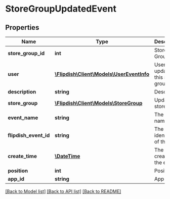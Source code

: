 # StoreGroupUpdatedEvent

## Properties
Name | Type | Description | Notes
------------ | ------------- | ------------- | -------------
**store_group_id** | **int** | Store Group Id | [optional] 
**user** | [**\Flipdish\Client\Models\UserEventInfo**](UserEventInfo.md) | User which updated this store group | [optional] 
**description** | **string** | Description | [optional] 
**store_group** | [**\Flipdish\Client\Models\StoreGroup**](StoreGroup.md) | Updated store group | [optional] 
**event_name** | **string** | The event name | [optional] 
**flipdish_event_id** | **string** | The identitfier of the event | [optional] 
**create_time** | [**\DateTime**](\DateTime.md) | The time of creation of the event | [optional] 
**position** | **int** | Position | [optional] 
**app_id** | **string** | App id | [optional] 

[[Back to Model list]](../README.md#documentation-for-models) [[Back to API list]](../README.md#documentation-for-api-endpoints) [[Back to README]](../README.md)


